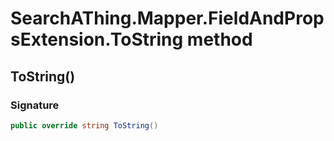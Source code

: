 # SearchAThing.Mapper.FieldAndPropsExtension.ToString method
## ToString()
### Signature
```csharp
public override string ToString()
```
